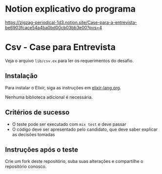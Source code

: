 # Notion explicativo do programa

https://zigzag-periodical-1d3.notion.site/Case-para-a-entrevista-be6903fcace54a4ba0bd00cb03bb3e00?pvs=4

# Csv - Case para Entrevista

Veja o arquivo `lib/csv.ex` para ler os requerimentos do desafio.

## Instalação

Para instalar o Elixir, siga as instruções em [elixir-lang.org](https://elixir-lang.org/install.html).

Nenhuma biblioteca adicional é necessária.

## Critérios de sucesso

- O teste pode ser executado com `mix test` e deve passar
- O código deve ser apresentado pelo candidato, que deve saber explicar as decisões tomadas

## Instruções após o teste

Crie um fork deste repositório, suba suas alterações e compartilhe o repositório conosco.
